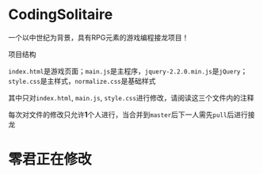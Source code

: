 # CodingSolitaire
一个以中世纪为背景，具有RPG元素的游戏编程接龙项目！

项目结构

`index.html`是游戏页面；`main.js`是主程序，`jquery-2.2.0.min.js`是`jQuery`；`style.css`是主样式，`normalize.css`是基础样式

其中只对`index.html`, `main.js`, `style.css`进行修改，请阅读这三个文件内的注释

每次对文件的修改只允许**1**个人进行，当合并到`master`后下一人需先`pull`后进行接龙

# 零君正在修改
